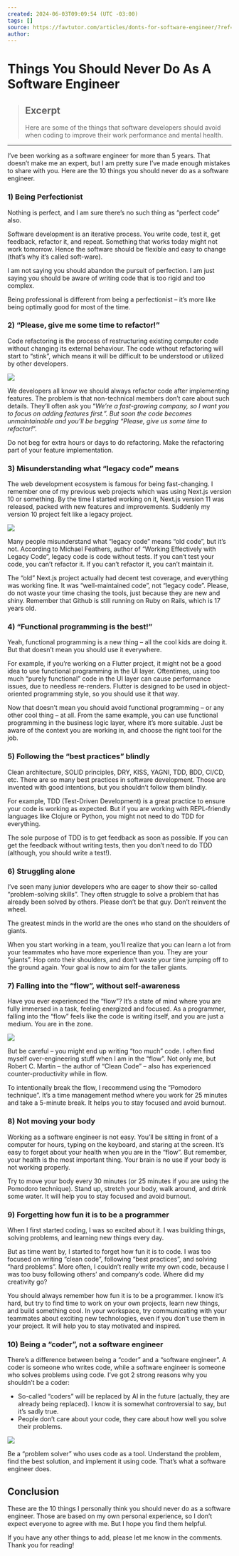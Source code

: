 ```yaml
---
created: 2024-06-03T09:09:54 (UTC -03:00)
tags: []
source: https://favtutor.com/articles/donts-for-software-engineer/?ref=dailydev
author: 
---
```


# Things You Should Never Do As A Software Engineer

> ## Excerpt
> Here are some of the things that software developers should avoid when coding to improve their work performance and mental health.

---
I’ve been working as a software engineer for more than 5 years. That doesn’t make me an expert, but I am pretty sure I’ve made enough mistakes to share with you. Here are the 10 things you should never do as a software engineer.

### **1) Being Perfectionist**

Nothing is perfect, and I am sure there’s no such thing as “perfect code” also.

Software development is an iterative process. You write code, test it, get feedback, refactor it, and repeat. Something that works today might not work tomorrow. Hence the software should be flexible and easy to change (that’s why it’s called soft-ware).

I am not saying you should abandon the pursuit of perfection. I am just saying you should be aware of writing code that is too rigid and too complex.

Being professional is different from being a perfectionist – it’s more like being optimally good for most of the time.

### **2) “Please, give me some time to refactor!”**

Code refactoring is the process of restructuring existing computer code without changing its external behaviour. The code without refactoring will start to “stink”, which means it will be difficult to be understood or utilized by other developers.

![](https://favtutor.com/articles/wp-content/uploads/2024/05/gc2m1tdq22w81.jpg)

We developers all know we should always refactor code after implementing features. The problem is that non-technical members don’t care about such details. They’ll often ask you “_We’re a fast-growing company, so I want you to focus on adding features first.”. But soon the code becomes unmaintainable and you’ll be begging “Please, give us some time to refactor!_“.

Do not beg for extra hours or days to do refactoring. Make the refactoring part of your feature implementation.

### **3) Misunderstanding what “legacy code” means**

The web development ecosystem is famous for being fast-changing. I remember one of my previous web projects which was using Next.js version 10 or something. By the time I started working on it, Next.js version 11 was released, packed with new features and improvements. Suddenly my version 10 project felt like a legacy project.

![](https://favtutor.com/articles/wp-content/uploads/2024/05/vbch95wwao121.jpg)

Many people misunderstand what “legacy code” means “old code”, but it’s not. According to Michael Feathers, author of “Working Effectively with Legacy Code”, legacy code is code without tests. If you can’t test your code, you can’t refactor it. If you can’t refactor it, you can’t maintain it.

The “old” Next.js project actually had decent test coverage, and everything was working fine. It was “well-maintained code”, not “legacy code”. Please, do not waste your time chasing the tools, just because they are new and shiny. Remember that Github is still running on Ruby on Rails, which is 17 years old.

### **4) “Functional programming is the best!”**

Yeah, functional programming is a new thing – all the cool kids are doing it. But that doesn’t mean you should use it everywhere.

For example, if you’re working on a Flutter project, it might not be a good idea to use functional programming in the UI layer. Oftentimes, using too much “purely functional” code in the UI layer can cause performance issues, due to needless re-renders. Flutter is designed to be used in object-oriented programming style, so you should use it that way.

Now that doesn’t mean you should avoid functional programming – or any other cool thing – at all. From the same example, you can use functional programming in the business logic layer, where it’s more suitable. Just be aware of the context you are working in, and choose the right tool for the job.

### **5) Following the “best practices” blindly**

Clean architecture, SOLID principles, DRY, KISS, YAGNI, TDD, BDD, CI/CD, etc. There are so many best practices in software development. Those are invented with good intentions, but you shouldn’t follow them blindly.

For example, TDD (Test-Driven Development) is a great practice to ensure your code is working as expected. But if you are working with REPL-friendly languages like Clojure or Python, you might not need to do TDD for everything.

The sole purpose of TDD is to get feedback as soon as possible. If you can get the feedback without writing tests, then you don’t need to do TDD (although, you should write a test!).

### **6) Struggling alone**

I’ve seen many junior developers who are eager to show their so-called “problem-solving skills”. They often struggle to solve a problem that has already been solved by others. Please don’t be that guy. Don’t reinvent the wheel.

The greatest minds in the world are the ones who stand on the shoulders of giants.

When you start working in a team, you’ll realize that you can learn a lot from your teammates who have more experience than you. They are your “giants”. Hop onto their shoulders, and don’t waste your time jumping off to the ground again. Your goal is now to aim for the taller giants.

### **7) Falling into the “flow”, without self-awareness**

Have you ever experienced the “flow”? It’s a state of mind where you are fully immersed in a task, feeling energized and focused. As a programmer, falling into the “flow” feels like the code is writing itself, and you are just a medium. You are in the zone.

![](https://favtutor.com/articles/wp-content/uploads/2024/05/bf2a43e0d76918d1f38537acc9b59d6c245a6eb1.jpeg)

But be careful – you might end up writing “too much” code. I often find myself over-engineering stuff when I am in the “flow”. Not only me, but Robert C. Martin – the author of “Clean Code” – also has experienced counter-productivity while in flow.

To intentionally break the flow, I recommend using the “Pomodoro technique”. It’s a time management method where you work for 25 minutes and take a 5-minute break. It helps you to stay focused and avoid burnout.

### **8) Not moving your body**

Working as a software engineer is not easy. You’ll be sitting in front of a computer for hours, typing on the keyboard, and staring at the screen. It’s easy to forget about your health when you are in the “flow”. But remember, your health is the most important thing. Your brain is no use if your body is not working properly.

Try to move your body every 30 minutes (or 25 minutes if you are using the Pomodoro technique). Stand up, stretch your body, walk around, and drink some water. It will help you to stay focused and avoid burnout.

### **9) Forgetting how fun it is to be a programmer**

When I first started coding, I was so excited about it. I was building things, solving problems, and learning new things every day.

But as time went by, I started to forget how fun it is to code. I was too focused on writing “clean code”, following “best practices”, and solving “hard problems”. More often, I couldn’t really write my own code, because I was too busy following others’ and company’s code. Where did my creativity go?

You should always remember how fun it is to be a programmer. I know it’s hard, but try to find time to work on your own projects, learn new things, and build something cool. In your workspace, try communicating with your teammates about exciting new technologies, even if you don’t use them in your project. It will help you to stay motivated and inspired.

### **10) Being a “coder”, not a software engineer**

There’s a difference between being a “coder” and a “software engineer”. A coder is someone who writes code, while a software engineer is someone who solves problems using code. I’ve got 2 strong reasons why you shouldn’t be a coder:

-   So-called “coders” will be replaced by AI in the future (actually, they are already being replaced). I know it is somewhat controversial to say, but it’s sadly true.
-   People don’t care about your code, they care about how well you solve their problems.

![](https://favtutor.com/articles/wp-content/uploads/2024/05/zku9xsa0ob6a1.jpg)

Be a “problem solver” who uses code as a tool. Understand the problem, find the best solution, and implement it using code. That’s what a software engineer does.

## **Conclusion**

These are the 10 things I personally think you should never do as a software engineer. Those are based on my own personal experience, so I don’t expect everyone to agree with me. But I hope you find them helpful.

If you have any other things to add, please let me know in the comments. Thank you for reading!
